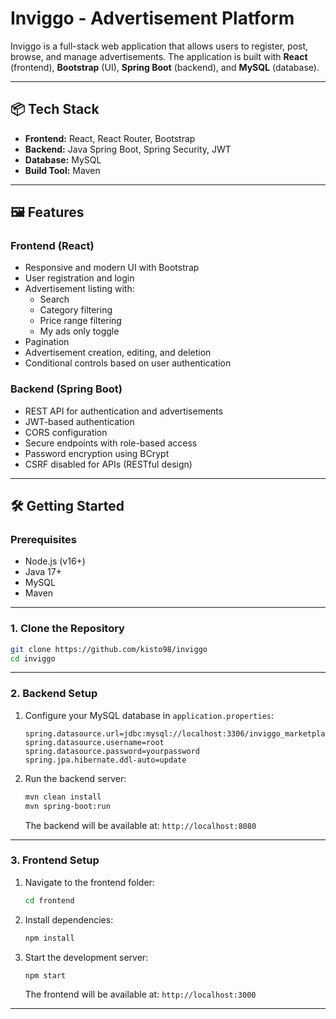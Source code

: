 
# Inviggo - Advertisement Platform

Inviggo is a full-stack web application that allows users to register, post, browse, and manage advertisements. The application is built with **React** (frontend), **Bootstrap** (UI), **Spring Boot** (backend), and **MySQL** (database).

---

## 📦 Tech Stack

- **Frontend:** React, React Router, Bootstrap
- **Backend:** Java Spring Boot, Spring Security, JWT
- **Database:** MySQL
- **Build Tool:** Maven

---

## 🖼️ Features

### Frontend (React)
- Responsive and modern UI with Bootstrap
- User registration and login
- Advertisement listing with:
  - Search
  - Category filtering
  - Price range filtering
  - My ads only toggle
- Pagination
- Advertisement creation, editing, and deletion
- Conditional controls based on user authentication

### Backend (Spring Boot)
- REST API for authentication and advertisements
- JWT-based authentication
- CORS configuration
- Secure endpoints with role-based access
- Password encryption using BCrypt
- CSRF disabled for APIs (RESTful design)

---

## 🛠️ Getting Started

### Prerequisites
- Node.js (v16+)
- Java 17+
- MySQL
- Maven

---

### 1. Clone the Repository

```bash
git clone https://github.com/kisto98/inviggo
cd inviggo
```

---

### 2. Backend Setup

1. Configure your MySQL database in `application.properties`:

   ```properties
   spring.datasource.url=jdbc:mysql://localhost:3306/inviggo_marketplace
   spring.datasource.username=root
   spring.datasource.password=yourpassword
   spring.jpa.hibernate.ddl-auto=update
   ```
2. Run the backend server:

   ```bash
   mvn clean install
   mvn spring-boot:run
   ```

   The backend will be available at: `http://localhost:8080`

---

### 3. Frontend Setup

1. Navigate to the frontend folder:

   ```bash
   cd frontend
   ```

2. Install dependencies:

   ```bash
   npm install
   ```

3. Start the development server:

   ```bash
   npm start
   ```

   The frontend will be available at: `http://localhost:3000`

---
